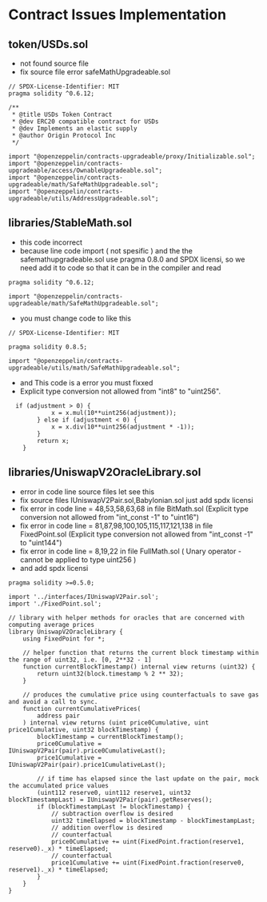# Contract Issues Implementation
## token/USDs.sol
- not found source file
- fix source file error safeMathUpgradeable.sol
```solidity
// SPDX-License-Identifier: MIT
pragma solidity ^0.6.12;

/**
 * @title USDs Token Contract
 * @dev ERC20 compatible contract for USDs
 * @dev Implements an elastic supply
 * @author Origin Protocol Inc
 */

import "@openzeppelin/contracts-upgradeable/proxy/Initializable.sol";
import "@openzeppelin/contracts-upgradeable/access/OwnableUpgradeable.sol";
import "@openzeppelin/contracts-upgradeable/math/SafeMathUpgradeable.sol";
import "@openzeppelin/contracts-upgradeable/utils/AddressUpgradeable.sol";
```
## libraries/StableMath.sol
- this code incorrect 
- because line code import ( not spesific ) and the the safemathupgradeable.sol use pragma 0.8.0 and SPDX licensi, so we need add it to code so that it can be in the compiler and read 
```solidity
pragma solidity ^0.6.12;

import "@openzeppelin/contracts-upgradeable/math/SafeMathUpgradeable.sol";

```
-  you must change code to like this 
```solidity
// SPDX-License-Identifier: MIT

pragma solidity 0.8.5;

import "@openzeppelin/contracts-upgradeable/utils/math/SafeMathUpgradeable.sol";

```


- and This code is a error you must fixxed
- Explicit type conversion not allowed from "int8" to "uint256".
```solidity
  if (adjustment > 0) {
            x = x.mul(10**uint256(adjustment));
        } else if (adjustment < 0) {
            x = x.div(10**uint256(adjustment * -1));
        }
        return x;
    }
```
## libraries/UniswapV2OracleLibrary.sol
- error in code line source files let see this
- fix source files IUniswapV2Pair.sol,Babylonian.sol just add spdx licensi
- fix error in code line = 48,53,58,63,68 in file BitMath.sol (Explicit type conversion not allowed from "int_const -1" to "uint16")
- fix error in code line = 81,87,98,100,105,115,117,121,138 in file FixedPoint.sol (Explicit type conversion not allowed from "int_const -1" to "uint144")
- fix error in code line = 8,19,22 in file FullMath.sol ( Unary operator - cannot be applied to type uint256 )
- and add spdx licensi
```solidity
pragma solidity >=0.5.0;

import '../interfaces/IUniswapV2Pair.sol';
import './FixedPoint.sol';

// library with helper methods for oracles that are concerned with computing average prices
library UniswapV2OracleLibrary {
    using FixedPoint for *;

    // helper function that returns the current block timestamp within the range of uint32, i.e. [0, 2**32 - 1]
    function currentBlockTimestamp() internal view returns (uint32) {
        return uint32(block.timestamp % 2 ** 32);
    }

    // produces the cumulative price using counterfactuals to save gas and avoid a call to sync.
    function currentCumulativePrices(
        address pair
    ) internal view returns (uint price0Cumulative, uint price1Cumulative, uint32 blockTimestamp) {
        blockTimestamp = currentBlockTimestamp();
        price0Cumulative = IUniswapV2Pair(pair).price0CumulativeLast();
        price1Cumulative = IUniswapV2Pair(pair).price1CumulativeLast();

        // if time has elapsed since the last update on the pair, mock the accumulated price values
        (uint112 reserve0, uint112 reserve1, uint32 blockTimestampLast) = IUniswapV2Pair(pair).getReserves();
        if (blockTimestampLast != blockTimestamp) {
            // subtraction overflow is desired
            uint32 timeElapsed = blockTimestamp - blockTimestampLast;
            // addition overflow is desired
            // counterfactual
            price0Cumulative += uint(FixedPoint.fraction(reserve1, reserve0)._x) * timeElapsed;
            // counterfactual
            price1Cumulative += uint(FixedPoint.fraction(reserve0, reserve1)._x) * timeElapsed;
        }
    }
}
```
